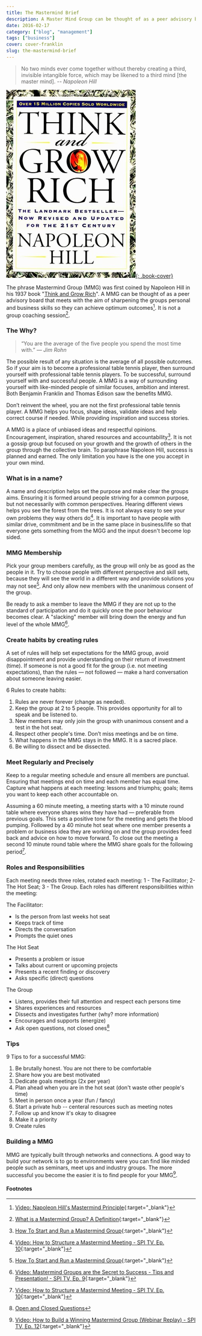 ```yaml
---
title: The Mastermind Brief
description: A Master Mind Group can be thought of as a peer advisory board that meets with the aim of sharpening the groups personal and business skills so they can achieve optimum outcomes
date: 2016-02-17
category: ["blog", "management"]
tags: ["business"]
cover: cover-franklin
slug: the-mastermind-brief
---
```

> No two minds ever come together without thereby creating a third, invisible intangible force, which may be likened to a third mind [the master mind].
> <cite> -- Napoleon Hill</cite>

[![Think and Grow Rich - Book Cover](/assets/images/book-think-and-grow-rich.jpg "Think and Grow Rich - Book Cover"){: .book-cover}](http://ws-na.amazon-adsystem.com/widgets/q?_encoding=UTF8&ASIN=1585424331&Format=_SL110_&ID=AsinImage&MarketPlace=US&ServiceVersion=20070822&WS=1&tag=iate-20)

The phrase Mastermind Group (MMG) was first coined by Napoleon Hill in his 1937 book "[Think and Grow Rich](http://ws-na.amazon-adsystem.com/widgets/q?_encoding=UTF8&ASIN=1585424331&Format=_SL110_&ID=AsinImage&MarketPlace=US&ServiceVersion=20070822&WS=1&tag=iate-20)". A MMG can be thought of as a peer advisory board that meets with the aim of sharpening the groups personal and business skills so they can achieve optimum outcomes[^napoleon-hill]. It is not a group coaching session[^definition].

### The Why?

> “You are the average of the five people you spend the most time with.”
> <cite> — Jim Rohn</cite>

The possible result of any situation is the average of all possible outcomes. So if your aim is to become a professional table tennis player, then surround yourself with professional table tennis players. To be successful, surround yourself with and successful people. A MMG is a way of surrounding yourself with like-minded people of similar focuses, ambition and interest. Both Benjamin Franklin and Thomas Edison saw the benefits MMG.

Don’t reinvent the wheel, you are not the first professional table tennis player. A MMG helps you focus, shape ideas, validate ideas and help correct course if needed. While providing inspiration and success stories.

A MMG is a place of unbiased ideas and respectful opinions. Encouragement, inspiration, shared resources and accountability[^start-mmg]. It is not a gossip group but focused on your growth and the growth of others in the group through the collective brain. To paraphrase Napoleon Hill, success is planned and earned. The only limitation you have is the one you accept in your own mind.

### What is in a name?

A name and description helps set the purpose and make clear the groups aims. Ensuring it is formed around people striving for a common purpose, but not necessarily with common perspectives. Hearing different views helps you see the forest from the trees. It is not always easy to see your own problems they way others do[^mmg-structure]. It is important to have people with similar drive, commitment and be in the same place in business/life so that everyone gets something from the MGG and the input doesn't become lop sided.

### MMG Membership

Pick your group members carefully, as the group will only be as good as the people in it. Try to choose people with different perspective and skill sets, because they will see the world in a different way and provide solutions you may not see[^start-mmg]. And only allow new members with the unanimous consent of the group.

Be ready to ask a member to leave the MMG if they are not up to the standard of participation and do it quickly once the poor behaviour becomes clear. A "slacking" member will bring down the energy and fun level of the whole MMG[^mmg-tips].

### Create habits by creating rules

A set of rules will help set expectations for the MMG group, avoid disappointment and provide understanding on their return of investment (time). If someone is not a good fit for the group (i.e. not meeting expectations), than the rules — not followed — make a hard conversation about someone leaving easier.

6 Rules to create habits:

1. Rules are never forever (change as needed).
1. Keep the group at 2 to 5 people. This provides opportunity for all to speak and be listened to.
1. New members may only join the group with unanimous consent and a test in the hot seat.
1. Respect other people's time. Don’t miss meetings and be on time.
1. What happens in the MMG stays in the MMG. It is a sacred place.
1. Be willing to dissect and be dissected.

### Meet Regularly and Precisely

Keep to a regular meeting schedule and ensure all members are punctual. Ensuring that meetings end on time and each member has equal time. Capture what happens at each meeting: lessons and triumphs; goals; items you want to keep each other accountable on.

Assuming a 60 minute meeting, a meeting starts with a 10 minute round table where everyone shares wins they have had — preferable from previous goals. This sets a positive tone for the meeting and gets the blood pumping. Followed by a 40 minute hot seat where one member presents a problem or business idea they are working on and the group provides feed back and advice on how to move forward. To close out the meeting a second 10 minute round table where the MMG share goals for the following period[^mmg-structure].

### Roles and Responsibilities

Each meeting needs three roles, rotated each meeting: 1 - The Facilitator; 2- The Hot Seat; 3 - The Group. Each roles has different responsibilities within the meeting:

The Facilitator:

* Is the person from last weeks hot seat
* Keeps track of time
* Directs the conversation
* Prompts the quiet ones

The Hot Seat

* Presents a problem or issue
* Talks about current or upcoming projects
* Presents a recent finding or discovery
* Asks specific (direct) questions

The Group

* Listens, provides their full attention and respect each persons time
* Shares experiences and resources
* Dissects and investigates further (why? more information)
* Encourages and supports (energize)
* Ask open questions, not closed ones[^open-close]

### Tips

9 Tips to for a successful MMG:

1. Be brutally honest. You are not there to be comfortable
1. Share how you are best motivated
1. Dedicate goals meetings (2x per year)
1. Plan ahead when you are in the hot seat (don't waste other people's time)
1. Meet in person once a year (fun / fancy)
1. Start a private hub -- centeral resources such as meeting notes
1. Follow up and know it's okay to disagree
1. Make it a priority
1. Create rules

### Building a MMG

MMG are typically built through networks and connections. A good way to build your network is to go to environments were you can find like minded people such as seminars, meet ups and industry groups. The more successful you become the easier it is to find people for your MMG[^mmg-build].

#### Footnotes

[^start-mmg]: [How To Start and Run a Mastermind Group](http://www.lifehack.org/articles/productivity/how-to-start-and-run-a-mastermind-group.html){:target="_blank"}
[^definition]: [What is a Mastermind Group? A Definition](http://www.thesuccessalliance.com/what-is-a-mastermind-group.html){:target="_blank"}
[^napoleon-hill]: [Video: Napoleon Hill's Mastermind Principle](https://www.youtube.com/watch?v=LDHCoNnuqUI){:target="_blank"}
[^mmg-structure]: [Video: How to Structure a Mastermind Meeting - SPI TV, Ep. 10](https://www.youtube.com/watch?v=6N-rAEgIxOY){:target="_blank"}
[^mmg-tips]: [Video: Mastermind Groups are the Secret to Success - Tips and Presentation! - SPI TV, Ep. 9](https://www.youtube.com/watch?v=p28vrcjZ8jc){:target="_blank"}
[^mmg-build]: [Video: How to Build a Winning Mastermind Group (Webinar Replay) - SPI TV, Ep. 12](https://www.youtube.com/watch?v=U0Np-IszK-8){:target="_blank"}
[^open-close]: [Open and Closed Questions](http://changingminds.org/techniques/questioning/open_closed_questions.htm)
